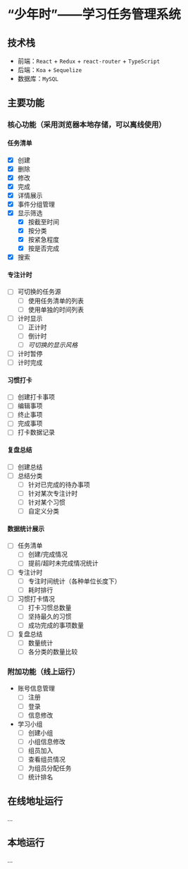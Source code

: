 # “少年时”——学习任务管理系统

## 技术栈

- 前端：`React` + `Redux` + `react-router` + `TypeScript`
- 后端：`Koa` + `Sequelize`
- 数据库：`MySQL`

## 主要功能

### 核心功能（采用浏览器本地存储，可以离线使用）

#### 任务清单

- [x] 创建
- [x] 删除
- [x] 修改
- [x] 完成
- [x] 详情展示
- [x] 事件分组管理
- [x] 显示筛选
  - [x] 按截至时间
  - [x] 按分类
  - [x] 按紧急程度
  - [x] 按是否完成
- [x] 搜索

#### 专注计时

- [ ] 可切换的任务源
  - [ ] 使用任务清单的列表
  - [ ] 使用单独的时间列表
- [ ] 计时显示
  - [ ] 正计时
  - [ ] 倒计时
  - [ ] _可切换的显示风格_
- [ ] 计时暂停
- [ ] 计时完成

#### 习惯打卡

- [ ] 创建打卡事项
- [ ] 编辑事项
- [ ] 终止事项
- [ ] 完成事项
- [ ] 打卡数据记录

#### 复盘总结

- [ ] 创建总结
- [ ] 总结分类
  - [ ] 针对已完成的待办事项
  - [ ] 针对某次专注计时
  - [ ] 针对某个习惯
  - [ ] 自定义分类

#### 数据统计展示

- [ ] 任务清单
  - [ ] 创建/完成情况
  - [ ] 提前/超时未完成情况统计
- [ ] 专注计时
  - [ ] 专注时间统计（各种单位长度下）
  - [ ] 耗时排行
- [ ] 习惯打卡情况
  - [ ] 打卡习惯总数量
  - [ ] 坚持最久的习惯
  - [ ] 成功完成的事项数量
- [ ] 复盘总结
  - [ ] 数量统计
  - [ ] 各分类的数量比较

### 附加功能（线上运行）

- 账号信息管理
  - [ ] 注册
  - [ ] 登录
  - [ ] 信息修改
- 学习小组
  - [ ] 创建小组
  - [ ] 小组信息修改
  - [ ] 组员加入
  - [ ] 查看组员情况
  - [ ] 为组员分配任务
  - [ ] 统计排名

## 在线地址运行

...

## 本地运行

...
